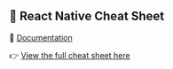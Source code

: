 ## 📄 React Native Cheat Sheet

📔 [Documentation](https://reactnative.dev/docs/getting-started)

👉 [View the full cheat sheet here](https://github.com/akqeelnawas/cheatsheets/blob/master/react-native/react-native-cheatsheet.md)

